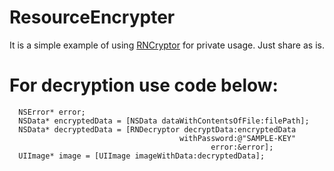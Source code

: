 # ResourceEncrypter

It is a simple example of using [RNCryptor](https://github.com/RNCryptor/RNCryptor) for private usage.
Just share as is.

# For decryption use code below:

```
  NSError* error;
  NSData* encryptedData = [NSData dataWithContentsOfFile:filePath];
  NSData* decryptedData = [RNDecryptor decryptData:encryptedData
                                      withPassword:@"SAMPLE-KEY"
                                             error:&error];
  UIImage* image = [UIImage imageWithData:decryptedData];
```
